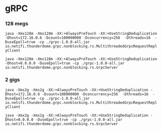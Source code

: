 # gRPC

### 128 megs
`java -Xmx128m -Xms128m -XX:+AlwaysPreTouch -XX:+UseStringDeduplication -Dhost=172.16.0.6 -Dcount=100000000 -Dconcurrency=256  -Dthreads=16  -DuseEpoll=true -cp ./grpc-1.0.0-all.jar io.netifi.thunderdome.grpc.nonblocking.rs.MultithreadedGrpcRequestReplyClient`

`java -Xmx128m -Xms128m -XX:+AlwaysPreTouch -XX:+UseStringDeduplication -Dhost=0.0.0.0 -DuseEpoll=true -cp ./grpc-1.0.0-all.jar io.netifi.thunderdome.grpc.nonblocking.rs.GrpcServer`

### 2 gigs
`java -Xmx2g -Xms2g -XX:+AlwaysPreTouch -XX:+UseStringDeduplication -Dhost=172.16.0.6 -Dcount=100000000 -Dconcurrency=256  -Dthreads=16  -DuseEpoll=true -cp ./grpc-1.0.0-all.jar io.netifi.thunderdome.grpc.nonblocking.rs.MultithreadedGrpcRequestReplyClient`

`java -Xmx2g -Xms2g -XX:+AlwaysPreTouch -XX:+UseStringDeduplication -Dhost=0.0.0.0 -DuseEpoll=true -cp ./grpc-1.0.0-all.jar io.netifi.thunderdome.grpc.nonblocking.rs.GrpcServer`
